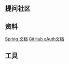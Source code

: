 ## 提问社区

## 资料
[Spring 文档](https://spring.io/guides/)
[GitHub oAuth文档](https://developer.github.com/apps/building-oauth-apps/creating-an-oauth-app/)


## 工具
